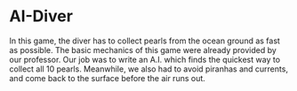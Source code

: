 # AI-Diver

In this game, the diver has to collect pearls from the ocean ground as fast
													as possible. 
													The basic mechanics of this game were already provided by our professor. Our job was
													to write an A.I. which finds the quickest way to collect all 10 pearls. 
													Meanwhile, we also had to avoid piranhas and currents, and come back to the
													surface before the air runs out.
